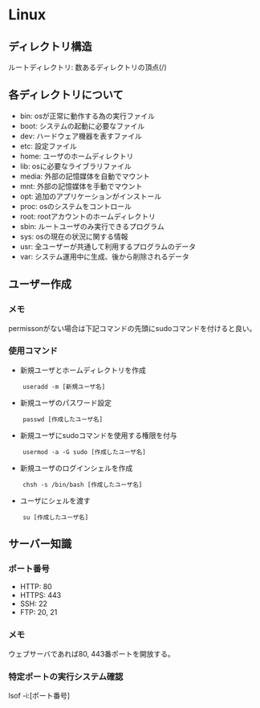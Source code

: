 # Linux

## ディレクトリ構造
ルートディレクトリ: 数あるディレクトリの頂点(/)
## 各ディレクトリについて
- bin: osが正常に動作する為の実行ファイル
- boot: システムの起動に必要なファイル
- dev: ハードウェア機器を表すファイル
- etc: 設定ファイル
- home: ユーザのホームディレクトリ
- lib: osに必要なライブラリファイル
- media: 外部の記憶媒体を自動でマウント
- mnt: 外部の記憶媒体を手動でマウント
- opt: 追加のアプリケーションがインストール
- proc: osのシステムをコントロール
- root: rootアカウントのホームディレクトリ
- sbin: ルートユーザのみ実行できるプログラム
- sys: osの現在の状況に関する情報
- usr: 全ユーザーが共通して利用するプログラムのデータ
- var: システム運用中に生成、後から削除されるデータ

## ユーザー作成
### メモ
permissonがない場合は下記コマンドの先頭にsudoコマンドを付けると良い。
### 使用コマンド
- 新規ユーザとホームディレクトリを作成
```
	useradd -m [新規ユーザ名]
```
- 新規ユーザのパスワード設定
```
	passwd [作成したユーザ名]
```
- 新規ユーザにsudoコマンドを使用する権限を付与
```
	usermod -a -G sudo [作成したユーザ名]
```
- 新規ユーザのログインシェルを作成
```
	chsh -s /bin/bash [作成したユーザ名]
```
- ユーザにシェルを渡す
```
	su [作成したユーザ名]
```

## サーバー知識
### ポート番号
-	HTTP: 80
-	HTTPS: 443
-	SSH: 22
-	FTP: 20, 21
### メモ
ウェブサーバであれば80, 443番ポートを開放する。

### 特定ポートの実行システム確認
lsof -i:[ポート番号]